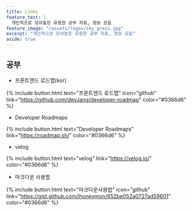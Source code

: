 ```yaml
---
title: Links
feature_text: |
  개인적으로 모아놓은 유용한 공부 자료, 정보 모음
feature_image: "/assets/logos/sky_gress.jpg"
excerpt: "개인적으로 모아놓은 유용한 공부 자료, 정보 모음"
aside: true
---
```


## 공부

* 프론트엔드 로드맵(kor)  

{% include button.html text="프론트엔드 로드맵" icon="github" link="https://github.com/devJang/developer-roadmap" color="#0366d6" %}

* Developer Roadmaps  

{% include button.html text="Developer Roadmaps" link="https://roadmap.sh/" color="#0366d6" %}

* velog  

{% include button.html text="velog" link="https://velog.io/" color="#0366d6" %}

* 마크다운 사용법

{% include button.html text="마크다운사용법"  icon="github" link="https://gist.github.com/ihoneymon/652be052a0727ad59601" color="#0366d6" %}
